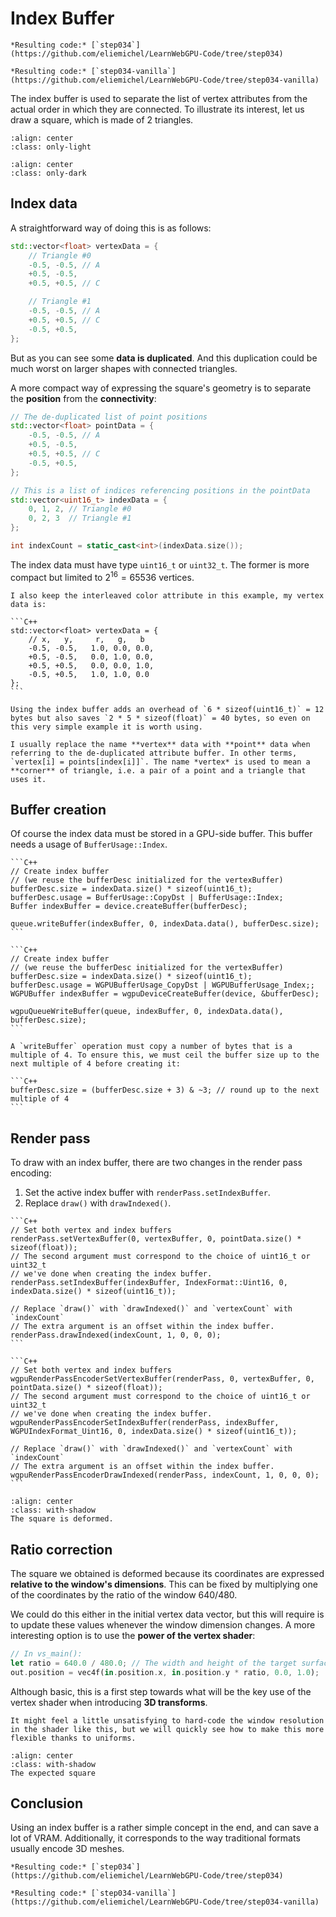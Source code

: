Index Buffer
============

````{tab} With webgpu.hpp
*Resulting code:* [`step034`](https://github.com/eliemichel/LearnWebGPU-Code/tree/step034)
````

````{tab} Vanilla webgpu.h
*Resulting code:* [`step034-vanilla`](https://github.com/eliemichel/LearnWebGPU-Code/tree/step034-vanilla)
````

The index buffer is used to separate the list of vertex attributes from the actual order in which they are connected. To illustrate its interest, let us draw a square, which is made of 2 triangles.

```{image} /images/quad-light.plain.svg
:align: center
:class: only-light
```

```{image} /images/quad-dark.plain.svg
:align: center
:class: only-dark
```

Index data
----------

A straightforward way of doing this is as follows:

```C++
std::vector<float> vertexData = {
	// Triangle #0
	-0.5, -0.5, // A
	+0.5, -0.5,
	+0.5, +0.5, // C

	// Triangle #1
	-0.5, -0.5, // A
	+0.5, +0.5, // C
	-0.5, +0.5,
};
```

But as you can see some **data is duplicated**. And this duplication could be much worst on larger shapes with connected triangles.

A more compact way of expressing the square's geometry is to separate the **position** from the **connectivity**:

```C++
// The de-duplicated list of point positions
std::vector<float> pointData = {
	-0.5, -0.5, // A
	+0.5, -0.5,
	+0.5, +0.5, // C
	-0.5, +0.5,
};

// This is a list of indices referencing positions in the pointData
std::vector<uint16_t> indexData = {
	0, 1, 2, // Triangle #0
	0, 2, 3  // Triangle #1
};

int indexCount = static_cast<int>(indexData.size());
```

The index data must have type `uint16_t` or `uint32_t`. The former is more compact but limited to $2^{16} = 65 536$ vertices.

````{note}
I also keep the interleaved color attribute in this example, my vertex data is:

```C++
std::vector<float> vertexData = {
	// x,   y,     r,   g,   b
	-0.5, -0.5,   1.0, 0.0, 0.0,
	+0.5, -0.5,   0.0, 1.0, 0.0,
	+0.5, +0.5,   0.0, 0.0, 1.0,
	-0.5, +0.5,   1.0, 1.0, 0.0
};
```

Using the index buffer adds an overhead of `6 * sizeof(uint16_t)` = 12 bytes but also saves `2 * 5 * sizeof(float)` = 40 bytes, so even on this very simple example it is worth using.
````

```{topic} Terminology
I usually replace the name **vertex** data with **point** data when referring to the de-duplicated attribute buffer. In other terms, `vertex[i] = points[index[i]]`. The name *vertex* is used to mean a **corner** of triangle, i.e. a pair of a point and a triangle that uses it.
```

Buffer creation
---------------

Of course the index data must be stored in a GPU-side buffer. This buffer needs a usage of `BufferUsage::Index`.

````{tab} With webgpu.hpp
```C++
// Create index buffer
// (we reuse the bufferDesc initialized for the vertexBuffer)
bufferDesc.size = indexData.size() * sizeof(uint16_t);
bufferDesc.usage = BufferUsage::CopyDst | BufferUsage::Index;
Buffer indexBuffer = device.createBuffer(bufferDesc);

queue.writeBuffer(indexBuffer, 0, indexData.data(), bufferDesc.size);
```
````

````{tab} Vanilla webgpu.h
```C++
// Create index buffer
// (we reuse the bufferDesc initialized for the vertexBuffer)
bufferDesc.size = indexData.size() * sizeof(uint16_t);
bufferDesc.usage = WGPUBufferUsage_CopyDst | WGPUBufferUsage_Index;;
WGPUBuffer indexBuffer = wgpuDeviceCreateBuffer(device, &bufferDesc);

wgpuQueueWriteBuffer(queue, indexBuffer, 0, indexData.data(), bufferDesc.size);
```
````

````{important}
A `writeBuffer` operation must copy a number of bytes that is a multiple of 4. To ensure this, we must ceil the buffer size up to the next multiple of 4 before creating it:

```C++
bufferDesc.size = (bufferDesc.size + 3) & ~3; // round up to the next multiple of 4
```
````

Render pass
-----------

To draw with an index buffer, there are two changes in the render pass encoding:

 1. Set the active index buffer with `renderPass.setIndexBuffer`.
 2. Replace `draw()` with `drawIndexed()`.

````{tab} With webgpu.hpp
```C++
// Set both vertex and index buffers
renderPass.setVertexBuffer(0, vertexBuffer, 0, pointData.size() * sizeof(float));
// The second argument must correspond to the choice of uint16_t or uint32_t
// we've done when creating the index buffer.
renderPass.setIndexBuffer(indexBuffer, IndexFormat::Uint16, 0, indexData.size() * sizeof(uint16_t));

// Replace `draw()` with `drawIndexed()` and `vertexCount` with `indexCount`
// The extra argument is an offset within the index buffer.
renderPass.drawIndexed(indexCount, 1, 0, 0, 0);
```
````

````{tab} Vanilla webgpu.h
```C++
// Set both vertex and index buffers
wgpuRenderPassEncoderSetVertexBuffer(renderPass, 0, vertexBuffer, 0, pointData.size() * sizeof(float));
// The second argument must correspond to the choice of uint16_t or uint32_t
// we've done when creating the index buffer.
wgpuRenderPassEncoderSetIndexBuffer(renderPass, indexBuffer, WGPUIndexFormat_Uint16, 0, indexData.size() * sizeof(uint16_t));

// Replace `draw()` with `drawIndexed()` and `vertexCount` with `indexCount`
// The extra argument is an offset within the index buffer.
wgpuRenderPassEncoderDrawIndexed(renderPass, indexCount, 1, 0, 0, 0);
```
````

```{figure} /images/deformed-quad.png
:align: center
:class: with-shadow
The square is deformed.
```

Ratio correction
----------------

The square we obtained is deformed because its coordinates are expressed **relative to the window's dimensions**. This can be fixed by multiplying one of the coordinates by the ratio of the window $640/480$.

We could do this either in the initial vertex data vector, but this will require is to update these values whenever the window dimension changes. A more interesting option is to use the **power of the vertex shader**:

```rust
// In vs_main():
let ratio = 640.0 / 480.0; // The width and height of the target surface
out.position = vec4f(in.position.x, in.position.y * ratio, 0.0, 1.0);
```

Although basic, this is a first step towards what will be the key use of the vertex shader when introducing **3D transforms**.

```{note}
It might feel a little unsatisfying to hard-code the window resolution in the shader like this, but we will quickly see how to make this more flexible thanks to uniforms.
```

```{figure} /images/quad.png
:align: center
:class: with-shadow
The expected square
```

Conclusion
----------

Using an index buffer is a rather simple concept in the end, and can save a lot of VRAM. Additionally, it corresponds to the way traditional formats usually encode 3D meshes.

````{tab} With webgpu.hpp
*Resulting code:* [`step034`](https://github.com/eliemichel/LearnWebGPU-Code/tree/step034)
````

````{tab} Vanilla webgpu.h
*Resulting code:* [`step034-vanilla`](https://github.com/eliemichel/LearnWebGPU-Code/tree/step034-vanilla)
````


